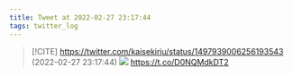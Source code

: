 ```yaml
---
title: Tweet at 2022-02-27 23:17:44
tags: twitter_log
---
```


> [!CITE] https://twitter.com/kaisekiriu/status/1497939006256193543 (2022-02-27 23:17:44)
> ![](https://twitter.com/kaisekiriu/status/1497939006256193543)
> https://t.co/D0NQMdkDT2
